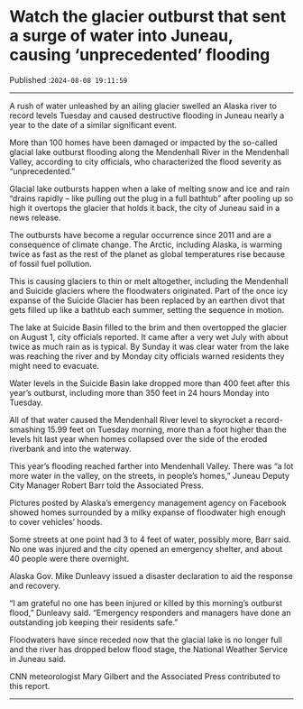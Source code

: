 # Watch the glacier outburst that sent a surge of water into Juneau, causing ‘unprecedented’ flooding

Published :`2024-08-08 19:11:59`

---

A rush of water unleashed by an ailing glacier swelled an Alaska river to record levels Tuesday and caused destructive flooding in Juneau nearly a year to the date of a similar significant event.

More than 100 homes have been damaged or impacted by the so-called glacial lake outburst flooding along the Mendenhall River in the Mendenhall Valley, according to city officials, who characterized the flood severity as “unprecedented.”

Glacial lake outbursts happen when a lake of melting snow and ice and rain “drains rapidly – like pulling out the plug in a full bathtub” after pooling up so high it overtops the glacier that holds it back, the city of Juneau said in a news release.

The outbursts have become a regular occurrence since 2011 and are a consequence of climate change. The Arctic, including Alaska, is warming twice as fast as the rest of the planet as global temperatures rise because of fossil fuel pollution.

This is causing glaciers to thin or melt altogether, including the Mendenhall and Suicide glaciers where the floodwaters originated. Part of the once icy expanse of the Suicide Glacier has been replaced by an earthen divot that gets filled up like a bathtub each summer, setting the sequence in motion.

The lake at Suicide Basin filled to the brim and then overtopped the glacier on August 1, city officials reported. It came after a very wet July with about twice as much rain as is typical. By Sunday it was clear water from the lake was reaching the river and by Monday city officials warned residents they might need to evacuate.

Water levels in the Suicide Basin lake dropped more than 400 feet after this year’s outburst, including more than 350 feet in 24 hours Monday into Tuesday.

All of that water caused the Mendenhall River level to skyrocket a record-smashing 15.99 feet on Tuesday morning, more than a foot higher than the levels hit last year when homes collapsed over the side of the eroded riverbank and into the waterway.

This year’s flooding reached farther into Mendenhall Valley. There was “a lot more water in the valley, on the streets, in people’s homes,” Juneau Deputy City Manager Robert Barr told the Associated Press.

Pictures posted by Alaska’s emergency management agency on Facebook showed homes surrounded by a milky expanse of floodwater high enough to cover vehicles’ hoods.

Some streets at one point had 3 to 4 feet of water, possibly more, Barr said. No one was injured and the city opened an emergency shelter, and about 40 people were there overnight.

Alaska Gov. Mike Dunleavy issued a disaster declaration to aid the response and recovery.

“I am grateful no one has been injured or killed by this morning’s outburst flood,” Dunleavy said. “Emergency responders and managers have done an outstanding job keeping their residents safe.”

Floodwaters have since receded now that the glacial lake is no longer full and the river has dropped below flood stage, the National Weather Service in Juneau said.

CNN meteorologist Mary Gilbert and the Associated Press contributed to this report.

---

